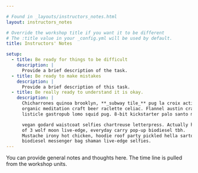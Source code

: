 ```yaml
---

# Found in _layouts/instructors_notes.html
layout: instructors_notes

# Override the workshop title if you want it to be different
# The :title value in your _config.yml will be used by default.
title: Instructors' Notes

setup:
  - title: Be ready for things to be difficult
    description: |
      Provide a brief description of the task.
  - title: Be ready to make mistakes
    description: |
      Provide a brief description of this task.
  - title: Be really ready to understand it is okay.
    description: |
      Chicharrones quinoa brooklyn, **_subway tile_** pug la croix activated charcoal 
      organic meditation craft beer raclette celiac. Flannel austin craft beer 
      listicle gastropub lomo squid pug. 8-bit kickstarter palo santo marfa 

      vegan godard waistcoat selfies chartreuse letterpress. Actually hell 
      of 3 wolf moon live-edge, everyday carry pop-up biodiesel tbh. 
      Mustache irony hot chicken, hoodie roof party pickled hella sartorial 
      biodiesel messenger bag shaman live-edge selfies.
---
```


You can provide general notes and thoughts here. The time line
is pulled from the workshop units.
